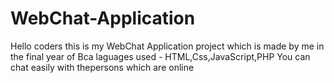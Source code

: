 # WebChat-Application
Hello coders this is my WebChat Application project which is made by me in the final year of Bca 
laguages used - HTML,Css,JavaScript,PHP
You can chat easily with thepersons which are online
